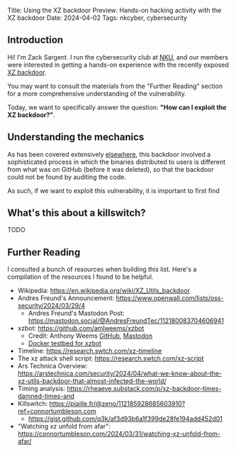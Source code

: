 Title: Using the XZ backdoor
Preview: Hands-on hacking activity with the XZ backdoor
Date: 2024-04-02
Tags: nkcyber, cybersecurity

## Introduction

Hi! I'm Zack Sargent. I run the cybersecurity club at [NKU](https://www.nku.edu/), 
and our members were interested in getting a hands-on experience with the recently 
exposed [XZ backdoor](https://arstechnica.com/security/2024/04/what-we-know-about-the-xz-utils-backdoor-that-almost-infected-the-world/).

You may want to consult the materials from the "Further Reading" section for a more comprehensive understanding of the vulnerability.

Today, we want to specifically answer the question: **"How can I exploit the XZ backdoor?"**.


## Understanding the mechanics

As has been covered extensively [elsewhere](#further-reading), this backdoor involved a sophisticated process in which the binaries distributed to users is different from what was on GitHub (before it was deleted), so that the backdoor could not be found by auditing the code.

As such, if we want to exploit this vulnerability, it is important to first find 


## What's this about a killswitch?

TODO

## Further Reading

I consulted a bunch of resources when building this list.
Here's a compilation of the resources I found to be helpful.

- Wikipedia: <https://en.wikipedia.org/wiki/XZ_Utils_backdoor>
- Andres Freund's Announcement: <https://www.openwall.com/lists/oss-security/2024/03/29/4>
    - Andres Freund's Mastodon Post: <https://mastodon.social/@AndresFreundTec/112180083704606941>
-  xzbot: <https://github.com/amlweems/xzbot>
    - Credit: Anthony Weems [GitHub](https://github.com/amlweems), [Mastodon](https://infosec.exchange/@amlw)
    - [Docker testbed for xzbot](https://github.com/dguerri/exploits-collection/tree/main/xz-5.6.1-backdoor)
- Timeline: <https://research.swtch.com/xz-timeline>
- The xz attack shell script: <https://research.swtch.com/xz-script>
- Ars Technica Overview: <https://arstechnica.com/security/2024/04/what-we-know-about-the-xz-utils-backdoor-that-almost-infected-the-world/>
- Timing analysis: <https://rheaeve.substack.com/p/xz-backdoor-times-damned-times-and>
- Killswitch: <https://piaille.fr/@zeno/112185928685603910?ref=connortumbleson.com>
    - <https://gist.github.com/q3k/af3d93b6a1f399de28fe194add452d01>
- "Watching xz unfold from afar": <https://connortumbleson.com/2024/03/31/watching-xz-unfold-from-afar/>



